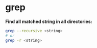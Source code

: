 # grep

**Find all matched string in all directories:**

```sh
grep --recursive <string>
# or
grep -r <string>
```
